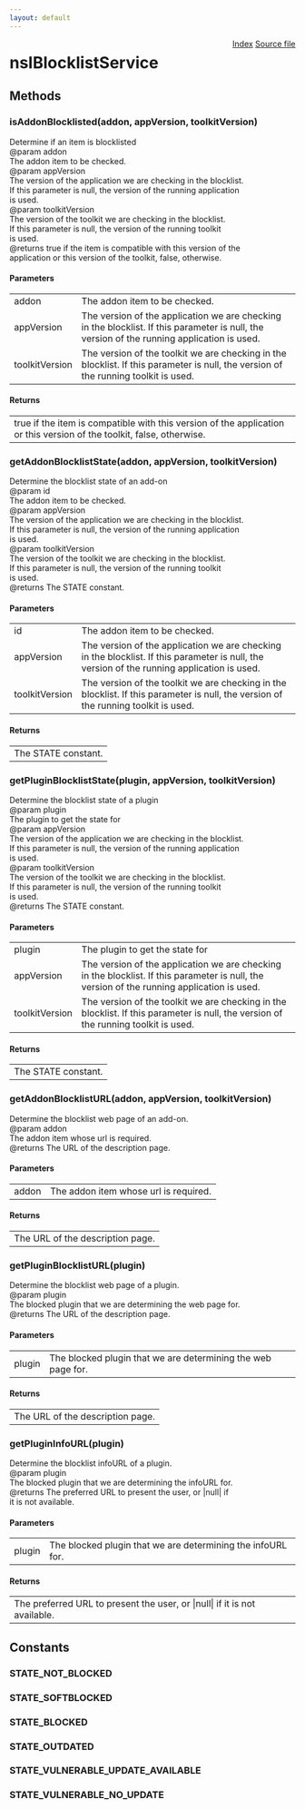 ```yaml
---
layout: default
---
```

<div class='links' style='float:right'><a href="../index.html">Index</a>
<a href="http://dxr.mozilla.org/mozilla-central/source/xpcom/system/nsIBlocklistService.idl">Source file</a>
</div>

# nsIBlocklistService #

## Methods ##

### isAddonBlocklisted(addon, appVersion, toolkitVersion) ###
  
Determine if an item is blocklisted  
@param   addon  
         The addon item to be checked.  
@param   appVersion  
         The version of the application we are checking in the blocklist.  
         If this parameter is null, the version of the running application  
         is used.  
@param   toolkitVersion  
         The version of the toolkit we are checking in the blocklist.  
         If this parameter is null, the version of the running toolkit  
         is used.  
@returns true if the item is compatible with this version of the  
         application or this version of the toolkit, false, otherwise.  
  

#### Parameters ####

<table>

<tr>
<td>addon</td>
<td>         The addon item to be checked.  
</td>
</tr>

<tr>
<td>appVersion</td>
<td>         The version of the application we are checking in the blocklist.  
         If this parameter is null, the version of the running application  
         is used.  
</td>
</tr>

<tr>
<td>toolkitVersion</td>
<td>         The version of the toolkit we are checking in the blocklist.  
         If this parameter is null, the version of the running toolkit  
         is used.  
</td>
</tr>

</table>

#### Returns ####

<table>

<tr>
<td>true if the item is compatible with this version of the  
         application or this version of the toolkit, false, otherwise.  
</td>
</tr>

</table>

### getAddonBlocklistState(addon, appVersion, toolkitVersion) ###
  
Determine the blocklist state of an add-on  
@param   id  
         The addon item to be checked.  
@param   appVersion  
         The version of the application we are checking in the blocklist.  
         If this parameter is null, the version of the running application  
         is used.  
@param   toolkitVersion  
         The version of the toolkit we are checking in the blocklist.  
         If this parameter is null, the version of the running toolkit  
         is used.  
@returns The STATE constant.  
  

#### Parameters ####

<table>

<tr>
<td>id</td>
<td>         The addon item to be checked.  
</td>
</tr>

<tr>
<td>appVersion</td>
<td>         The version of the application we are checking in the blocklist.  
         If this parameter is null, the version of the running application  
         is used.  
</td>
</tr>

<tr>
<td>toolkitVersion</td>
<td>         The version of the toolkit we are checking in the blocklist.  
         If this parameter is null, the version of the running toolkit  
         is used.  
</td>
</tr>

</table>

#### Returns ####

<table>

<tr>
<td>The STATE constant.  
</td>
</tr>

</table>

### getPluginBlocklistState(plugin, appVersion, toolkitVersion) ###
  
Determine the blocklist state of a plugin  
@param   plugin  
         The plugin to get the state for  
@param   appVersion  
         The version of the application we are checking in the blocklist.  
         If this parameter is null, the version of the running application  
         is used.  
@param   toolkitVersion  
         The version of the toolkit we are checking in the blocklist.  
         If this parameter is null, the version of the running toolkit  
         is used.  
@returns The STATE constant.  
  

#### Parameters ####

<table>

<tr>
<td>plugin</td>
<td>         The plugin to get the state for  
</td>
</tr>

<tr>
<td>appVersion</td>
<td>         The version of the application we are checking in the blocklist.  
         If this parameter is null, the version of the running application  
         is used.  
</td>
</tr>

<tr>
<td>toolkitVersion</td>
<td>         The version of the toolkit we are checking in the blocklist.  
         If this parameter is null, the version of the running toolkit  
         is used.  
</td>
</tr>

</table>

#### Returns ####

<table>

<tr>
<td>The STATE constant.  
</td>
</tr>

</table>

### getAddonBlocklistURL(addon, appVersion, toolkitVersion) ###
  
Determine the blocklist web page of an add-on.  
@param   addon  
         The addon item whose url is required.  
@returns The URL of the description page.  
  

#### Parameters ####

<table>

<tr>
<td>addon</td>
<td>         The addon item whose url is required.  
</td>
</tr>

</table>

#### Returns ####

<table>

<tr>
<td>The URL of the description page.  
</td>
</tr>

</table>

### getPluginBlocklistURL(plugin) ###
  
Determine the blocklist web page of a plugin.  
@param   plugin  
         The blocked plugin that we are determining the web page for.  
@returns The URL of the description page.  
  

#### Parameters ####

<table>

<tr>
<td>plugin</td>
<td>         The blocked plugin that we are determining the web page for.  
</td>
</tr>

</table>

#### Returns ####

<table>

<tr>
<td>The URL of the description page.  
</td>
</tr>

</table>

### getPluginInfoURL(plugin) ###
  
Determine the blocklist infoURL of a plugin.  
@param   plugin  
         The blocked plugin that we are determining the infoURL for.  
@returns The preferred URL to present the user, or |null| if  
         it is not available.  
  

#### Parameters ####

<table>

<tr>
<td>plugin</td>
<td>         The blocked plugin that we are determining the infoURL for.  
</td>
</tr>

</table>

#### Returns ####

<table>

<tr>
<td>The preferred URL to present the user, or |null| if  
         it is not available.  
</td>
</tr>

</table>

## Constants ##

### STATE_NOT_BLOCKED ###

### STATE_SOFTBLOCKED ###

### STATE_BLOCKED ###

### STATE_OUTDATED ###

### STATE_VULNERABLE_UPDATE_AVAILABLE ###

### STATE_VULNERABLE_NO_UPDATE ###
